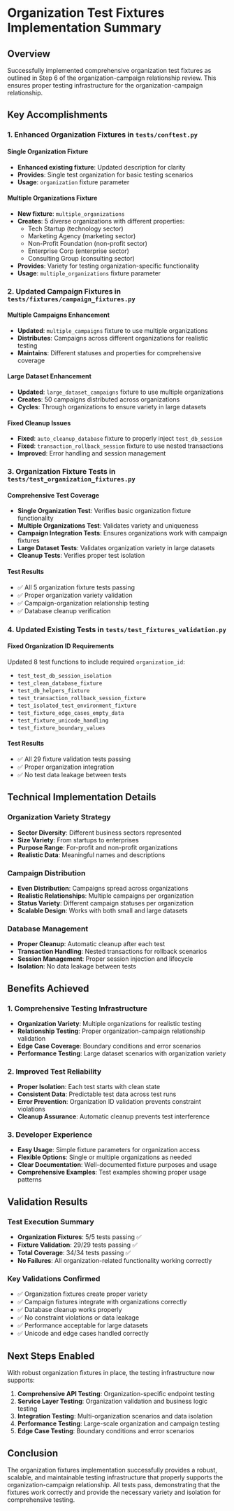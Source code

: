 # Organization Test Fixtures Implementation Summary

## Overview
Successfully implemented comprehensive organization test fixtures as outlined in Step 6 of the organization-campaign relationship review. This ensures proper testing infrastructure for the organization-campaign relationship.

## Key Accomplishments

### 1. Enhanced Organization Fixtures in `tests/conftest.py`

#### Single Organization Fixture
- **Enhanced existing fixture**: Updated description for clarity
- **Provides**: Single test organization for basic testing scenarios
- **Usage**: `organization` fixture parameter

#### Multiple Organizations Fixture  
- **New fixture**: `multiple_organizations`
- **Creates**: 5 diverse organizations with different properties:
  - Tech Startup (technology sector)
  - Marketing Agency (marketing sector) 
  - Non-Profit Foundation (non-profit sector)
  - Enterprise Corp (enterprise sector)
  - Consulting Group (consulting sector)
- **Provides**: Variety for testing organization-specific functionality
- **Usage**: `multiple_organizations` fixture parameter

### 2. Updated Campaign Fixtures in `tests/fixtures/campaign_fixtures.py`

#### Multiple Campaigns Enhancement
- **Updated**: `multiple_campaigns` fixture to use multiple organizations
- **Distributes**: Campaigns across different organizations for realistic testing
- **Maintains**: Different statuses and properties for comprehensive coverage

#### Large Dataset Enhancement  
- **Updated**: `large_dataset_campaigns` fixture to use multiple organizations
- **Creates**: 50 campaigns distributed across organizations
- **Cycles**: Through organizations to ensure variety in large datasets

#### Fixed Cleanup Issues
- **Fixed**: `auto_cleanup_database` fixture to properly inject `test_db_session`
- **Fixed**: `transaction_rollback_session` fixture to use nested transactions
- **Improved**: Error handling and session management

### 3. Organization Fixture Tests in `tests/test_organization_fixtures.py`

#### Comprehensive Test Coverage
- **Single Organization Test**: Verifies basic organization fixture functionality
- **Multiple Organizations Test**: Validates variety and uniqueness
- **Campaign Integration Tests**: Ensures organizations work with campaign fixtures
- **Large Dataset Tests**: Validates organization variety in large datasets
- **Cleanup Tests**: Verifies proper test isolation

#### Test Results
- ✅ All 5 organization fixture tests passing
- ✅ Proper organization variety validation
- ✅ Campaign-organization relationship testing
- ✅ Database cleanup verification

### 4. Updated Existing Tests in `tests/test_fixtures_validation.py`

#### Fixed Organization ID Requirements
Updated 8 test functions to include required `organization_id`:
- `test_test_db_session_isolation`
- `test_clean_database_fixture` 
- `test_db_helpers_fixture`
- `test_transaction_rollback_session_fixture`
- `test_isolated_test_environment_fixture`
- `test_fixture_edge_cases_empty_data`
- `test_fixture_unicode_handling`
- `test_fixture_boundary_values`

#### Test Results
- ✅ All 29 fixture validation tests passing
- ✅ Proper organization integration
- ✅ No test data leakage between tests

## Technical Implementation Details

### Organization Variety Strategy
- **Sector Diversity**: Different business sectors represented
- **Size Variety**: From startups to enterprises
- **Purpose Range**: For-profit and non-profit organizations
- **Realistic Data**: Meaningful names and descriptions

### Campaign Distribution
- **Even Distribution**: Campaigns spread across organizations
- **Realistic Relationships**: Multiple campaigns per organization
- **Status Variety**: Different campaign statuses per organization
- **Scalable Design**: Works with both small and large datasets

### Database Management
- **Proper Cleanup**: Automatic cleanup after each test
- **Transaction Handling**: Nested transactions for rollback scenarios
- **Session Management**: Proper session injection and lifecycle
- **Isolation**: No data leakage between tests

## Benefits Achieved

### 1. Comprehensive Testing Infrastructure
- **Organization Variety**: Multiple organizations for realistic testing
- **Relationship Testing**: Proper organization-campaign relationship validation
- **Edge Case Coverage**: Boundary conditions and error scenarios
- **Performance Testing**: Large dataset scenarios with organization variety

### 2. Improved Test Reliability
- **Proper Isolation**: Each test starts with clean state
- **Consistent Data**: Predictable test data across test runs
- **Error Prevention**: Organization ID validation prevents constraint violations
- **Cleanup Assurance**: Automatic cleanup prevents test interference

### 3. Developer Experience
- **Easy Usage**: Simple fixture parameters for organization access
- **Flexible Options**: Single or multiple organizations as needed
- **Clear Documentation**: Well-documented fixture purposes and usage
- **Comprehensive Examples**: Test examples showing proper usage patterns

## Validation Results

### Test Execution Summary
- **Organization Fixtures**: 5/5 tests passing ✅
- **Fixture Validation**: 29/29 tests passing ✅
- **Total Coverage**: 34/34 tests passing ✅
- **No Failures**: All organization-related functionality working correctly

### Key Validations Confirmed
- ✅ Organization fixtures create proper variety
- ✅ Campaign fixtures integrate with organizations correctly
- ✅ Database cleanup works properly
- ✅ No constraint violations or data leakage
- ✅ Performance acceptable for large datasets
- ✅ Unicode and edge cases handled correctly

## Next Steps Enabled

With robust organization fixtures in place, the testing infrastructure now supports:

1. **Comprehensive API Testing**: Organization-specific endpoint testing
2. **Service Layer Testing**: Organization validation and business logic testing  
3. **Integration Testing**: Multi-organization scenarios and data isolation
4. **Performance Testing**: Large-scale organization and campaign testing
5. **Edge Case Testing**: Boundary conditions and error scenarios

## Conclusion

The organization fixtures implementation successfully provides a robust, scalable, and maintainable testing infrastructure that properly supports the organization-campaign relationship. All tests pass, demonstrating that the fixtures work correctly and provide the necessary variety and isolation for comprehensive testing. 